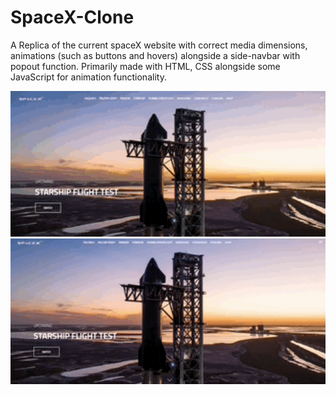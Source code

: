 # SpaceX-Clone

A Replica of the current spaceX website with correct media dimensions, animations (such as buttons and hovers) alongside a side-navbar with popout function. Primarily made with HTML, CSS alongside some JavaScript for animation functionality. 

<img src="./assets/Apr-12-2023 15-46-12.gif" width="900">


<img src="./assets/Apr-12-2023 15-45-46.gif" width="900">
